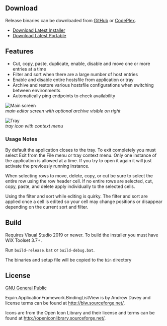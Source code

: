 ## Download

Release binaries can be downloaded from [GitHub](https://github.com/scottlerch/HostsFileEditor/releases) or [CodePlex](https://hostsfileeditor.codeplex.com/).
 * [Download Latest Installer](https://github.com/scottlerch/HostsFileEditor/releases/download/v1.3.0/HostsFileEditorSetup-1.3.0.msi)
 * [Download Latest Portable](https://github.com/scottlerch/HostsFileEditor/releases/download/v1.3.0/HostsFileEditor-1.3.0.zip)

## Features
 * Cut, copy, paste, duplicate, enable, disable and move one or more entries at a time
 * Filter and sort when there are a large number of host entries
 * Enable and disable entire hostsfile from application or tray
 * Archive and restore various hostsfile configurations when switching between environments
 * Automatically ping endpoints to check availability

![Main screen](https://cloud.githubusercontent.com/assets/1789883/24075121/a68ddcc8-0bd2-11e7-9eed-c53d02a08930.png)  
*main editor screen with optional archive visible on right*

![Tray](https://cloud.githubusercontent.com/assets/1789883/24075122/a98c7628-0bd2-11e7-845d-0e52a5e2cc7d.png)  
*tray icon with context menu*

### Usage Notes

By default the application closes to the tray. To exit completely you must select Exit from the File menu or tray context menu. Only one instance of the application is allowed at a time. If you try to open it again it will just activate the previously running instance.

When selecting rows to move, delete, copy, or cut be sure to select the entire row using the row header cell. If no entire rows are selected, cut, copy, paste, and delete apply individually to the selected cells.

Using the filter and sort while editing is quirky. The filter and sort are applied once a cell is edited so your cell may change positions or disappear depending on the current sort and filter.

## Build

Requires Visual Studio 2019 or newer.  To build the installer you must have WiX Toolset 3.7+.

Run `build-release.bat` or `build-debug.bat`. 

The binaries and setup file will be copied to the `bin` directory

## License
 
[GNU General Public](https://www.gnu.org/licenses/)

Equin.ApplicationFramework.BindingListView is by Andrew Davey and license
terms can be found at
<http://blw.sourceforge.net/>.

Icons are from the Open Icon Library and their license and terms can be found at
<http://openiconlibrary.sourceforge.net/>.



